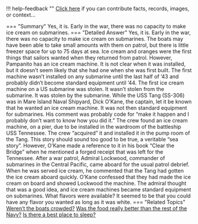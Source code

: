 !!! help-feedback ""
    <a href="/feedback/" data-feedback-link>Click here</a>
    if you can contribute facts, records, images, or context…

<a id="summary"></a>
=== "Summary"
    Yes, it is. Early in the war, there was no capacity to make ice cream on submarines.
=== "Detailed Answer"
    Yes, it is. Early in the war, there was no capacity to make ice cream on submarines. The boats may have been able to take small amounts with them on patrol, but there is little freezer space for up to 75 days at sea. Ice cream and oranges were the first things that sailors wanted when they returned from patrol.
    However, Pampanito has an ice cream machine. It is not clear when it was installed, but it doesn’t seem likely that she had one when she was first built. The first machine wasn’t installed on any submarine until the last half of ’43 and probably didn’t become standard equipment until ’44.
    The first ice cream machine on a US submarine was stolen. It wasn’t stolen from the submarine. It was stolen by the submarine. While the USS Tang (SS-306) was in Mare Island Naval Shipyard, Dick O’Kane, the captain, let it be known that he wanted an ice cream machine. It was not then standard equipment for submarines. His comment was probably code for “make it happen and I probably don’t want to know how you did it.” The crew found an ice cream machine, on a pier, due to be installed in the wardroom of the battleship USS Tennessee. The crew “acquired” it and installed it in the pump room of the Tang.
    This story should sound too good to be true, a veritable “sea story”. However, O’Kane made a reference to it in his book “Clear the Bridge” when he mentioned a forged receipt that was left for the Tennessee.
    After a war patrol, Admiral Lockwood, commander of submarines in the Central Pacific, came aboard for the usual patrol debrief. When he was served ice cream, he commented that the Tang had gotten the ice cream aboard quickly. O’Kane confessed that they had made the ice cream on board and showed Lockwood the machine. The admiral thought that was a good idea, and ice cream machines became standard equipment on submarines.
    What flavors were available? It seemed to be that you could have any flavor you wanted as long as it was white.
=== "Related Topics"
    [Weren’t the boats crowded?](werent-the-boats-crowded.md#summary)
    [Was the food really better than the rest of the Navy?](was-the-food-really-better-than-the-rest-of-the-navy.md#summary)
    [Is there a best place to sleep?](is-there-a-best-place-to-sleep.md#summary)
